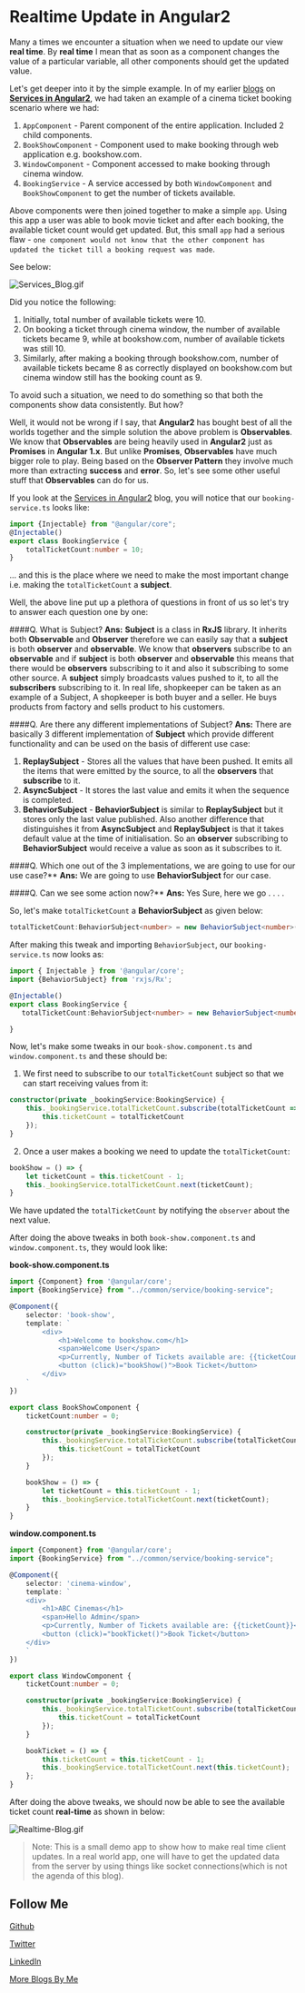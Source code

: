 # Realtime Update in Angular2

Many a times we encounter a situation when we need to update our view **real time**. By **real time** I mean that as soon as a component changes the value of a particular variable,
all other components should get the updated value.

Let's get deeper into it by the simple example. In of my earlier [blogs](https://namitamalik.github.io/) on [**Services in Angular2**](https://namitamalik.github.io/Services-in-Angular2/), 
we had taken an example of a cinema ticket booking scenario where we had:

1. `AppComponent` - Parent component of the entire application. Included 2 child components.
2. `BookShowComponent` - Component used to make booking through web application e.g. bookshow.com.
3. `WindowComponent` - Component accessed to make booking through cinema window.
4. `BookingService` - A service accessed by both `WindowComponent` and `BookShowComponent` to get the number of tickets available.

Above components were then joined together to make a simple `app`. Using this app a user was able to book movie ticket and after each booking, the available ticket count would get updated.
But, this small `app` had a serious flaw - `one component would not know that the other component has updated the ticket till a booking request was made`.

See below:

![Services_Blog.gif](https://raw.githubusercontent.com/NamitaMalik/Realtime-Update-in-Angular2/master/assets/Services_Blog.gif)

Did you notice the following:

1. Initially, total number of available tickets were 10.
2. On booking a ticket through cinema window, the number of available tickets became 9, while at bookshow.com, number of available tickets was still 10.
3. Similarly, after making a booking through bookshow.com, number of available tickets became 8 as correctly displayed on bookshow.com but cinema window still has the booking count as 9.

To avoid such a situation, we need to do something so that both the components show data consistently. But how?

Well, it would not be wrong if I say, that **Angular2** has bought best of all the worlds together and the simple solution the above problem is **Observables**. We know that 
**Observables** are being heavily used in **Angular2** just as **Promises** in **Angular 1.x**. But unlike **Promises**, **Observables** have much bigger role to play. Being 
based on the **Observer Pattern** they involve much more than extracting **success** and **error**. So, let's see some other useful stuff that **Observables** can do for us.


If you look at the [Services in Angular2](https://namitamalik.github.io/Services-in-Angular2/) blog, you will notice that our `booking-service.ts` looks like:
 
```TypeScript
import {Injectable} from "@angular/core";
@Injectable()
export class BookingService {
    totalTicketCount:number = 10;
}
```

... and this is the place where we need to make the most important change i.e. making the `totalTicketCount` a **subject**.

Well, the above line put up a plethora of questions in front of us so let's try to answer each question one by one:

####Q. What is Subject?
**Ans:** **Subject** is a class in **RxJS** library. It inherits both **Observable** and **Observer** therefore we can easily say that a **subject** is both **observer** and **observable**.
We know that **observers** subscribe to an **observable** and if **subject** is both **observer** and **observable** this means that there would be **observers** subscribing to it and 
also it subscribing to some other source. A **subject**  simply broadcasts values pushed to it, to all the **subscribers** subscribing to it. 
In real life, shopkeeper can be taken as an example of a Subject, A shopkeeper is both buyer and a seller. He buys products from factory and sells product to his customers.

####Q. Are there any different implementations of Subject?
**Ans:** There are basically 3 different implementation of **Subject** which provide different functionality and can be used on the basis of different use case:

1. **ReplaySubject** - Stores all the values that have been pushed. It emits all the items that were emitted by the source, to all the **observers** that **subscribe** to it.
2. **AsyncSubject** - It stores the last value and emits it when the sequence is completed.
3. **BehaviorSubject** - **BehaviorSubject** is similar to **ReplaySubject** but it stores only the last value published. Also another difference that distinguishes it from **AsyncSubject** and **ReplaySubject** is that it takes default value at the time of initialisation.
So an **observer** subscribing to **BehaviorSubject** would receive a value as soon as it subscribes to it.
   
####Q. Which one out of the 3 implementations, we are going to use for our use case?**
**Ans:** We are going to use **BehaviorSubject** for our case.

####Q. Can we see some action now?**
**Ans:** Yes Sure, here we go . . . .

So, let's make `totalTicketCount` a **BehaviorSubject** as given below:

```TypeScript
totalTicketCount:BehaviorSubject<number> = new BehaviorSubject<number>(10);
```

After making this tweak and importing `BehaviorSubject`, our `booking-service.ts` now looks as:

```TypeScript
import { Injectable } from '@angular/core';
import {BehaviorSubject} from 'rxjs/Rx';

@Injectable()
export class BookingService {
   totalTicketCount:BehaviorSubject<number> = new BehaviorSubject<number>(10);

}
```

Now, let's make some tweaks in our `book-show.component.ts` and `window.component.ts` and these should be:

1. We first need to subscribe to our `totalTicketCount` subject so that we can start receiving values from it:
```TypeScript
constructor(private _bookingService:BookingService) {
    this._bookingService.totalTicketCount.subscribe(totalTicketCount => {
        this.ticketCount = totalTicketCount
    });
}
```

2. Once a user makes a booking we need to update the `totalTicketCount`:
```TypeScript
bookShow = () => {
    let ticketCount = this.ticketCount - 1;
    this._bookingService.totalTicketCount.next(ticketCount);
}
```

We have updated the `totalTicketCount` by notifying the `observer` about the next value.

After doing the above tweaks in both `book-show.component.ts` and `window.component.ts`, they would look like:

**book-show.component.ts**

```TypeScript
import {Component} from '@angular/core';
import {BookingService} from "../common/service/booking-service";

@Component({
    selector: 'book-show',
    template: `
        <div>
            <h1>Welcome to bookshow.com</h1>
            <span>Welcome User</span>
            <p>Currently, Number of Tickets available are: {{ticketCount}}</p>
            <button (click)="bookShow()">Book Ticket</button>
        </div>
    `
})

export class BookShowComponent {
    ticketCount:number = 0;

    constructor(private _bookingService:BookingService) {
        this._bookingService.totalTicketCount.subscribe(totalTicketCount => {
            this.ticketCount = totalTicketCount
        });
    }

    bookShow = () => {
        let ticketCount = this.ticketCount - 1;
        this._bookingService.totalTicketCount.next(ticketCount);
    }
}
```

**window.component.ts**

```TypeScript
import {Component} from '@angular/core';
import {BookingService} from "../common/service/booking-service";

@Component({
    selector: 'cinema-window',
    template: `
    <div>
        <h1>ABC Cinemas</h1>
        <span>Hello Admin</span>
        <p>Currently, Number of Tickets available are: {{ticketCount}}</p>
        <button (click)="bookTicket()">Book Ticket</button>
    </div>
    `
})

export class WindowComponent {
    ticketCount:number = 0;

    constructor(private _bookingService:BookingService) {
        this._bookingService.totalTicketCount.subscribe(totalTicketCount => {
            this.ticketCount = totalTicketCount
        });
    }

    bookTicket = () => {
        this.ticketCount = this.ticketCount - 1;
        this._bookingService.totalTicketCount.next(this.ticketCount);
    };
}
```

After doing the above tweaks, we should now be able to see the available ticket count **real-time** as shown in below:

![Realtime-Blog.gif](https://raw.githubusercontent.com/NamitaMalik/Realtime-Update-in-Angular2/master/assets/Realtime_Blog.gif)

> Note: This is a small demo app to show how to make real time client updates. In a real world app, one will have to get the updated data from the server by using things like socket connections(which is not the agenda of this blog).

Follow Me
---
[Github](https://github.com/NamitaMalik)

[Twitter](https://twitter.com/namita13_04)

[LinkedIn](https://in.linkedin.com/in/namita-malik-a7885b23)

[More Blogs By Me](https://namitamalik.github.io/)